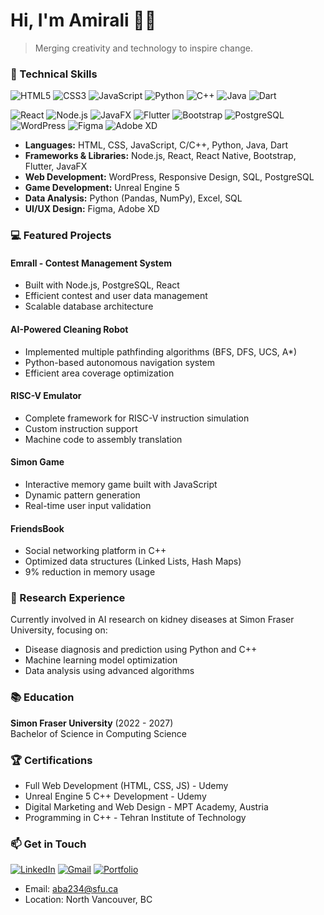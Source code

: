 # Hi, I'm Amirali 👨‍💻

> Merging creativity and technology to inspire change.

### 🚀 Technical Skills

![HTML5](https://img.shields.io/badge/HTML5-E34F26?style=for-the-badge&logo=html5&logoColor=white)
![CSS3](https://img.shields.io/badge/CSS3-1572B6?style=for-the-badge&logo=css3&logoColor=white)
![JavaScript](https://img.shields.io/badge/JavaScript-F7DF1E?style=for-the-badge&logo=javascript&logoColor=black)
![Python](https://img.shields.io/badge/Python-3776AB?style=for-the-badge&logo=python&logoColor=white)
![C++](https://img.shields.io/badge/C%2B%2B-00599C?style=for-the-badge&logo=c%2B%2B&logoColor=white)
![Java](https://img.shields.io/badge/Java-ED8B00?style=for-the-badge&logo=openjdk&logoColor=white)
![Dart](https://img.shields.io/badge/Dart-0175C2?style=for-the-badge&logo=dart&logoColor=white)

![React](https://img.shields.io/badge/React-20232A?style=for-the-badge&logo=react&logoColor=61DAFB)
![Node.js](https://img.shields.io/badge/Node.js-43853D?style=for-the-badge&logo=node.js&logoColor=white)
![JavaFX](https://img.shields.io/badge/JavaFX-007396?style=for-the-badge&logo=java&logoColor=white)
![Flutter](https://img.shields.io/badge/Flutter-02569B?style=for-the-badge&logo=flutter&logoColor=white)
![Bootstrap](https://img.shields.io/badge/Bootstrap-563D7C?style=for-the-badge&logo=bootstrap&logoColor=white)
![PostgreSQL](https://img.shields.io/badge/PostgreSQL-316192?style=for-the-badge&logo=postgresql&logoColor=white)
![WordPress](https://img.shields.io/badge/WordPress-006E93?style=for-the-badge&logo=wordpress&logoColor=white)
![Figma](https://img.shields.io/badge/Figma-F24E1E?style=for-the-badge&logo=figma&logoColor=white)
![Adobe XD](https://img.shields.io/badge/Adobe%20XD-470137?style=for-the-badge&logo=Adobe%20XD&logoColor=#FF61F6)

* **Languages:** HTML, CSS, JavaScript, C/C++, Python, Java, Dart
* **Frameworks & Libraries:** Node.js, React, React Native, Bootstrap, Flutter, JavaFX
* **Web Development:** WordPress, Responsive Design, SQL, PostgreSQL
* **Game Development:** Unreal Engine 5
* **Data Analysis:** Python (Pandas, NumPy), Excel, SQL
* **UI/UX Design:** Figma, Adobe XD

### 💻 Featured Projects

#### Emrall - Contest Management System
* Built with Node.js, PostgreSQL, React
* Efficient contest and user data management
* Scalable database architecture

#### AI-Powered Cleaning Robot
* Implemented multiple pathfinding algorithms (BFS, DFS, UCS, A*)
* Python-based autonomous navigation system
* Efficient area coverage optimization

#### RISC-V Emulator
* Complete framework for RISC-V instruction simulation
* Custom instruction support
* Machine code to assembly translation

#### Simon Game
* Interactive memory game built with JavaScript
* Dynamic pattern generation
* Real-time user input validation

#### FriendsBook
* Social networking platform in C++
* Optimized data structures (Linked Lists, Hash Maps)
* 9% reduction in memory usage

### 🔬 Research Experience

Currently involved in AI research on kidney diseases at Simon Fraser University, focusing on:
* Disease diagnosis and prediction using Python and C++
* Machine learning model optimization
* Data analysis using advanced algorithms

### 📚 Education

**Simon Fraser University** (2022 - 2027)  
Bachelor of Science in Computing Science

### 🏆 Certifications
* Full Web Development (HTML, CSS, JS) - Udemy
* Unreal Engine 5 C++ Development - Udemy
* Digital Marketing and Web Design - MPT Academy, Austria
* Programming in C++ - Tehran Institute of Technology

### 📫 Get in Touch

[![LinkedIn](https://img.shields.io/badge/LinkedIn-0077B5?style=for-the-badge&logo=linkedin&logoColor=white)](https://linkedin.com/in/yourprofile)
[![Gmail](https://img.shields.io/badge/Gmail-D14836?style=for-the-badge&logo=gmail&logoColor=white)](mailto:aba234@sfu.ca)
[![Portfolio](https://img.shields.io/badge/Portfolio-255E63?style=for-the-badge&logo=About.me&logoColor=white)](https://yourportfolio.com)

* Email: aba234@sfu.ca
* Location: North Vancouver, BC

<!--
Optional GitHub stats:
![Your GitHub stats](https://github-readme-stats.vercel.app/api?username=amiralibavafa&show_icons=true&theme=radical)
-->
